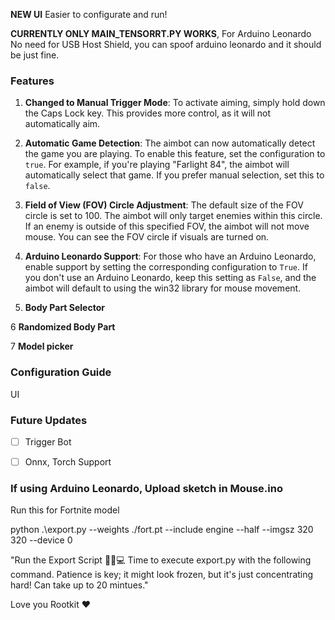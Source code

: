 **NEW UI** Easier to configurate and run!

**CURRENTLY ONLY MAIN_TENSORRT.PY WORKS**, For Arduino Leonardo No need for USB Host Shield, you can spoof arduino leonardo and it should be just fine.

### Features

1. **Changed to Manual Trigger Mode**: To activate aiming, simply hold down the Caps Lock key. This provides more control, as it will not automatically aim.

2. **Automatic Game Detection**: The aimbot can now automatically detect the game you are playing. To enable this feature, set the configuration to `true`. For example, if you're playing "Farlight 84", the aimbot will automatically select that game. If you prefer manual selection, set this to `false`.

3. **Field of View (FOV) Circle Adjustment**: The default size of the FOV circle is set to 100. The aimbot will only target enemies within this circle. If an enemy is outside of this specified FOV, the aimbot will not move mouse. You can see the FOV circle if visuals are turned on.

4. **Arduino Leonardo Support**: For those who have an Arduino Leonardo, enable support by setting the corresponding configuration to `True`. If you don't use an Arduino Leonardo, keep this setting as `False`, and the aimbot will default to using the win32 library for mouse movement.

5. **Body Part Selector**

6 **Randomized Body Part**

7 **Model picker**

### Configuration Guide

UI

### Future Updates

- [ ] Trigger Bot
- [ ] Onnx, Torch Support


### If using Arduino Leonardo, Upload sketch in Mouse.ino

Run this for Fortnite model

python .\export.py --weights ./fort.pt --include engine --half --imgsz 320 320 --device 0

"Run the Export Script 🏃‍♂️💻 Time to execute export.py with the following command. Patience is key; it might look frozen, but it's just concentrating hard! Can take up to 20 mintues."

Love you Rootkit ❤️
